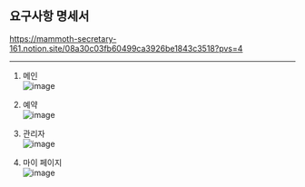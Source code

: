 ## 요구사항 명세서
https://mammoth-secretary-161.notion.site/08a30c03fb60499ca3926be1843c3518?pvs=4
 <hr/>

1. 메인 <br/>
![image](https://github.com/jookbooin/restaurant_refactoring/assets/94632156/a8c6a3b9-fdb0-41de-a4f7-6ebd280ff631)

2. 예약  <br/>
![image](https://github.com/jookbooin/restaurant_refactoring/assets/94632156/7f789a89-e2da-4301-93dc-4d3187aeef54)

3. 관리자  <br/>
 ![image](https://github.com/jookbooin/restaurant_refactoring/assets/94632156/2110a5c3-2006-4df5-91a7-4b15ab5d25b5)

4. 마이 페이지  <br/>
![image](https://github.com/jookbooin/restaurant_refactoring/assets/94632156/b06efd20-29c7-4d6a-9fd8-c4c6825fd3d9)

